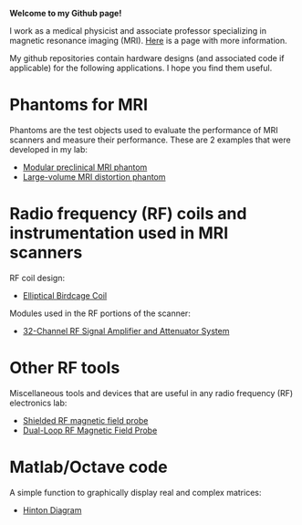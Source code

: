 **Welcome to my Github page!**

I work as a medical physicist and associate professor specializing in magnetic resonance imaging (MRI). [Here](https://www.ualberta.ca/medicine/about/people/details.html?n=nicola-de-zanche) is a page with more information.

My github repositories contain hardware designs (and associated code if applicable) for the following applications. I hope you find them useful.

# Phantoms for MRI
Phantoms are the test objects used to evaluate the performance of MRI scanners and measure their performance. These are 2 examples that were developed in my lab:
* [Modular preclinical MRI phantom](https://github.com/dezanche/preclinical_MRI_phantom)
* [Large-volume MRI distortion phantom](https://github.com/dezanche/MRI_distortion_phantom)

# Radio frequency (RF) coils and instrumentation used in MRI scanners
RF coil design:
* [Elliptical Birdcage Coil](https://github.com/dezanche/Elliptical_Birdcage_Coil/)

Modules used in the RF portions of the scanner:
* [32-Channel RF Signal Amplifier and Attenuator System](https://github.com/dezanche/32-channel_RF_system)

# Other RF tools
Miscellaneous tools and devices that are useful in any radio frequency (RF) electronics lab:
* [Shielded RF magnetic field probe](https://github.com/dezanche/H-field_RF_probe)
* [Dual-Loop RF Magnetic Field Probe](https://github.com/dezanche/Dual-loop_RF_probe)

# Matlab/Octave code
A simple function to graphically display real and complex matrices:
* [Hinton Diagram](https://github.com/dezanche/Hinton_plot)

<!--
**dezanche/dezanche** is a ✨ _special_ ✨ repository because its `README.md` (this file) appears on your GitHub profile.

Here are some ideas to get you started:

- 🔭 I’m currently working on ...
- 🌱 I’m currently learning ...
- 👯 I’m looking to collaborate on ...
- 🤔 I’m looking for help with ...
- 💬 Ask me about ...
- 📫 How to reach me: ...
- 😄 Pronouns: ...
- ⚡ Fun fact: ...
-->
